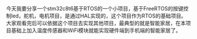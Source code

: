 今天我要分享一个stm32c8t6基于RTOS的一个小项目，基于FreeRTOS的按键控制led，舵机，电机项目，是通过HAL实现的，这个项目作为RTOS的基础项目。
大家观看完后可以依据这个项目去实现其他项目，最典型的就是智能家居，在本项目基础上加入温度传感器和WiFi模块就能实现硬件端到手机端的智能家居了。
